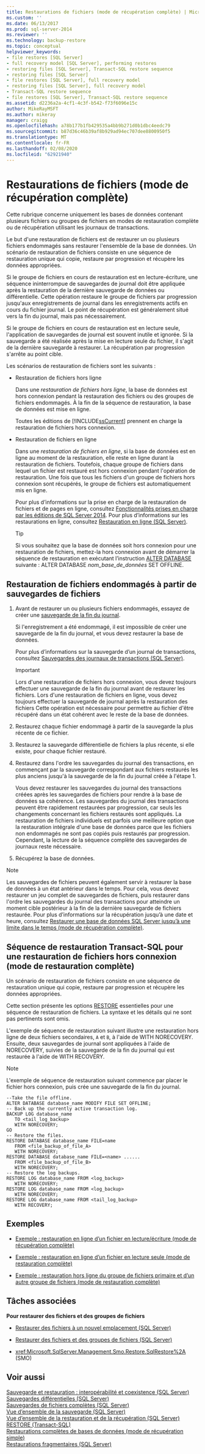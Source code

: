 ```yaml
---
title: Restaurations de fichiers (mode de récupération complète) | Microsoft Docs
ms.custom: ''
ms.date: 06/13/2017
ms.prod: sql-server-2014
ms.reviewer: ''
ms.technology: backup-restore
ms.topic: conceptual
helpviewer_keywords:
- file restores [SQL Server]
- full recovery model [SQL Server], performing restores
- restoring files [SQL Server], Transact-SQL restore sequence
- restoring files [SQL Server]
- file restores [SQL Server], full recovery model
- restoring files [SQL Server], full recovery model
- Transact-SQL restore sequence
- file restores [SQL Server], Transact-SQL restore sequence
ms.assetid: d2236a2a-4cf1-4c3f-b542-f73f6096e15c
author: MikeRayMSFT
ms.author: mikeray
manager: craigg
ms.openlocfilehash: a78b177b1fb429535a4bb9b271d0b1dbc4eedc79
ms.sourcegitcommit: b87d36c46b39af8b929ad94ec707dee8800950f5
ms.translationtype: MT
ms.contentlocale: fr-FR
ms.lasthandoff: 02/08/2020
ms.locfileid: "62921940"
---
```

# <a name="file-restores-full-recovery-model"></a>Restaurations de fichiers (mode de récupération complète)
  Cette rubrique concerne uniquement les bases de données contenant plusieurs fichiers ou groupes de fichiers en modes de restauration complète ou de récupération utilisant les journaux de transactions.  
  
 Le but d'une restauration de fichiers est de restaurer un ou plusieurs fichiers endommagés sans restaurer l'ensemble de la base de données. Un scénario de restauration de fichiers consiste en une séquence de restauration unique qui copie, restaure par progression et récupère les données appropriées.  
  
 Si le groupe de fichiers en cours de restauration est en lecture-écriture, une séquence ininterrompue de sauvegardes de journal doit être appliquée après la restauration de la dernière sauvegarde de données ou différentielle. Cette opération restaure le groupe de fichiers par progression jusqu'aux enregistrements de journal dans les enregistrements actifs en cours du fichier journal. Le point de récupération est généralement situé vers la fin du journal, mais pas nécessairement.  
  
 Si le groupe de fichiers en cours de restauration est en lecture seule, l'application de sauvegardes de journal est souvent inutile et ignorée. Si la sauvegarde a été réalisée après la mise en lecture seule du fichier, il s'agit de la dernière sauvegarde à restaurer. La récupération par progression s'arrête au point cible.  
  
 Les scénarios de restauration de fichiers sont les suivants :  
  
-   Restauration de fichiers hors ligne  
  
     Dans une *restauration de fichiers hors ligne*, la base de données est hors connexion pendant la restauration des fichiers ou des groupes de fichiers endommagés. À la fin de la séquence de restauration, la base de données est mise en ligne.  
  
     Toutes les éditions de [!INCLUDE[ssCurrent](../../includes/sscurrent-md.md)] prennent en charge la restauration de fichiers hors connexion.  
  
-   Restauration de fichiers en ligne  
  
     Dans une *restauration de fichiers en ligne*, si la base de données est en ligne au moment de la restauration, elle reste en ligne durant la restauration de fichiers. Toutefois, chaque groupe de fichiers dans lequel un fichier est restauré est hors connexion pendant l'opération de restauration. Une fois que tous les fichiers d'un groupe de fichiers hors connexion sont récupérés, le groupe de fichiers est automatiquement mis en ligne.  
  
     Pour plus d’informations sur la prise en charge de la restauration de fichiers et de pages en ligne, consultez [Fonctionnalités prises en charge par les éditions de SQL Server 2014](../../getting-started/features-supported-by-the-editions-of-sql-server-2014.md). Pour plus d’informations sur les restaurations en ligne, consultez [Restauration en ligne &#40;SQL Server&#41;](online-restore-sql-server.md).  
  
    > [!TIP]  
    >  Si vous souhaitez que la base de données soit hors connexion pour une restauration de fichiers, mettez-la hors connexion avant de démarrer la séquence de restauration en exécutant l’instruction [ALTER DATABASE](/sql/t-sql/statements/alter-database-transact-sql-set-options) suivante : ALTER DATABASE *nom_base_de_données* SET OFFLINE.  
  
  
  
##  <a name="Overview"></a> Restauration de fichiers endommagés à partir de sauvegardes de fichiers  
  
1.  Avant de restaurer un ou plusieurs fichiers endommagés, essayez de créer une [sauvegarde de la fin du journal](tail-log-backups-sql-server.md).  
  
     Si l'enregistrement a été endommagé, il est impossible de créer une sauvegarde de la fin du journal, et vous devez restaurer la base de données.  
  
     Pour plus d’informations sur la sauvegarde d’un journal de transactions, consultez [Sauvegardes des journaux de transactions &#40;SQL Server&#41;](transaction-log-backups-sql-server.md).  
  
    > [!IMPORTANT]  
    >  Lors d'une restauration de fichiers hors connexion, vous devez toujours effectuer une sauvegarde de la fin du journal avant de restaurer les fichiers. Lors d'une restauration de fichiers en ligne, vous devez toujours effectuer la sauvegarde de journal après la restauration des fichiers Cette opération est nécessaire pour permettre au fichier d'être récupéré dans un état cohérent avec le reste de la base de données.  
  
2.  Restaurez chaque fichier endommagé à partir de la sauvegarde la plus récente de ce fichier.  
  
3.  Restaurez la sauvegarde différentielle de fichiers la plus récente, si elle existe, pour chaque fichier restauré.  
  
4.  Restaurez dans l'ordre les sauvegardes du journal des transactions, en commençant par la sauvegarde correspondant aux fichiers restaurés les plus anciens jusqu'à la sauvegarde de la fin du journal créée à l'étape 1.  
  
     Vous devez restaurer les sauvegardes du journal des transactions créées après les sauvegardes de fichiers pour rendre à la base de données sa cohérence. Les sauvegardes du journal des transactions peuvent être rapidement restaurées par progression, car seuls les changements concernant les fichiers restaurés sont appliqués. La restauration de fichiers individuels est parfois une meilleure option que la restauration intégrale d'une base de données parce que les fichiers non endommagés ne sont pas copiés puis restaurés par progression. Cependant, la lecture de la séquence complète des sauvegardes de journaux reste nécessaire.  
  
5.  Récupérez la base de données.  
  
> [!NOTE]  
>  Les sauvegardes de fichiers peuvent également servir à restaurer la base de données à un état antérieur dans le temps. Pour cela, vous devez restaurer un jeu complet de sauvegardes de fichiers, puis restaurer dans l'ordre les sauvegardes du journal des transactions pour atteindre un moment cible postérieur à la fin de la dernière sauvegarde de fichiers restaurée. Pour plus d’informations sur la récupération jusqu’à une date et heure, consultez [Restaurer une base de données SQL Server jusqu’à une limite dans le temps &#40;mode de récupération complète&#41;](restore-a-sql-server-database-to-a-point-in-time-full-recovery-model.md).  
  
## <a name="transact-sql-restore-sequence-for-an-offline-file-restore-full-recovery-model"></a>Séquence de restauration Transact-SQL pour une restauration de fichiers hors connexion (mode de restauration complète)  
 Un scénario de restauration de fichiers consiste en une séquence de restauration unique qui copie, restaure par progression et récupère les données appropriées.  
  
 Cette section présente les options [RESTORE](/sql/t-sql/statements/restore-statements-transact-sql) essentielles pour une séquence de restauration de fichiers. La syntaxe et les détails qui ne sont pas pertinents sont omis.  
  
 L'exemple de séquence de restauration suivant illustre une restauration hors ligne de deux fichiers secondaires, `A` et `B`, à l'aide de WITH NORECOVERY. Ensuite, deux sauvegardes de journal sont appliquées à l'aide de NORECOVERY, suivies de la sauvegarde de la fin du journal qui est restaurée à l'aide de WITH RECOVERY.  
  
> [!NOTE]  
>  L'exemple de séquence de restauration suivant commence par placer le fichier hors connexion, puis crée une sauvegarde de la fin du journal.  
  
```  
--Take the file offline.  
ALTER DATABASE database_name MODIFY FILE SET OFFLINE;  
-- Back up the currently active transaction log.  
BACKUP LOG database_name  
   TO <tail_log_backup>  
   WITH NORECOVERY;  
GO   
-- Restore the files.  
RESTORE DATABASE database_name FILE=name   
   FROM <file_backup_of_file_A>   
   WITH NORECOVERY;  
RESTORE DATABASE database_name FILE=<name> ......  
   FROM <file_backup_of_file_B>   
   WITH NORECOVERY;  
-- Restore the log backups.  
RESTORE LOG database_name FROM <log_backup>   
   WITH NORECOVERY;  
RESTORE LOG database_name FROM <log_backup>   
   WITH NORECOVERY;  
RESTORE LOG database_name FROM <tail_log_backup>   
   WITH RECOVERY;  
```  
  
## <a name="examples"></a>Exemples  
  
-   [Exemple : restauration en ligne d’un fichier en lecture/écriture &#40;mode de récupération complète&#41;](example-online-restore-of-a-read-write-file-full-recovery-model.md)  
  
-   [Exemple : restauration en ligne d’un fichier en lecture seule &#40;mode de restauration complète&#41;](example-online-restore-of-a-read-only-file-full-recovery-model.md)  
  
-   [Exemple : restauration hors ligne du groupe de fichiers primaire et d’un autre groupe de fichiers &#40;mode de restauration complète&#41;](example-offline-restore-of-primary-and-one-other-filegroup-full-recovery-model.md)  
  
##  <a name="RelatedTasks"></a> Tâches associées  
 **Pour restaurer des fichiers et des groupes de fichiers**  
  
-   [Restaurer des fichiers à un nouvel emplacement &#40;SQL Server&#41;](restore-files-to-a-new-location-sql-server.md)  
  
-   [Restaurer des fichiers et des groupes de fichiers &#40;SQL Server&#41;](restore-files-and-filegroups-sql-server.md)  
  
-   <xref:Microsoft.SqlServer.Management.Smo.Restore.SqlRestore%2A> (SMO)  
  

  
## <a name="see-also"></a>Voir aussi  
 [Sauvegarde et restauration : interopérabilité et coexistence &#40;SQL Server&#41;](backup-and-restore-interoperability-and-coexistence-sql-server.md)   
 [Sauvegardes différentielles &#40;SQL Server&#41;](differential-backups-sql-server.md)   
 [Sauvegardes de fichiers complètes &#40;SQL Server&#41;](full-file-backups-sql-server.md)   
 [Vue d’ensemble de la sauvegarde &#40;SQL Server&#41;](backup-overview-sql-server.md)   
 [Vue d’ensemble de la restauration et de la récupération &#40;SQL Server&#41;](restore-and-recovery-overview-sql-server.md)   
 [RESTORE &#40;Transact-SQL&#41;](/sql/t-sql/statements/restore-statements-transact-sql)   
 [Restaurations complètes de bases de données &#40;mode de récupération simple&#41;](complete-database-restores-simple-recovery-model.md)   
 [Restaurations fragmentaires &#40;SQL Server&#41;](piecemeal-restores-sql-server.md)  
  
  
